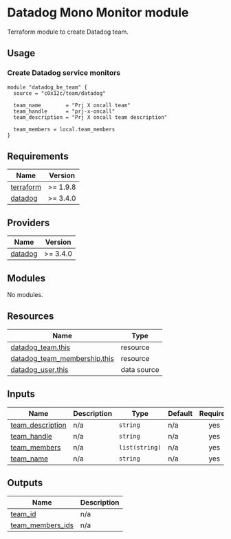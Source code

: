 # Datadog Mono Monitor module

Terraform module to create Datadog team.

## Usage

### Create Datadog service monitors

```hcl
module "datadog_be_team" {
  source = "c0x12c/team/datadog"

  team_name        = "Prj X oncall team"
  team_handle      = "prj-x-oncall"
  team_description = "Prj X oncall team description"

  team_members = local.team_members
}
```

<!-- BEGIN_TF_DOCS -->

## Requirements

| Name | Version |
|------|---------|
| <a name="requirement_terraform"></a> [terraform](#requirement\_terraform) | >= 1.9.8 |
| <a name="requirement_datadog"></a> [datadog](#requirement\_datadog) | >= 3.4.0 |

## Providers

| Name | Version |
|------|---------|
| <a name="provider_datadog"></a> [datadog](#provider\_datadog) | >= 3.4.0 |

## Modules

No modules.

## Resources

| Name | Type |
|------|------|
| [datadog_team.this](https://registry.terraform.io/providers/DataDog/datadog/latest/docs/resources/team) | resource |
| [datadog_team_membership.this](https://registry.terraform.io/providers/DataDog/datadog/latest/docs/resources/team_membership) | resource |
| [datadog_user.this](https://registry.terraform.io/providers/DataDog/datadog/latest/docs/data-sources/user) | data source |

## Inputs

| Name | Description | Type | Default | Required |
|------|-------------|------|---------|:--------:|
| <a name="input_team_description"></a> [team\_description](#input\_team\_description) | n/a | `string` | n/a | yes |
| <a name="input_team_handle"></a> [team\_handle](#input\_team\_handle) | n/a | `string` | n/a | yes |
| <a name="input_team_members"></a> [team\_members](#input\_team\_members) | n/a | `list(string)` | n/a | yes |
| <a name="input_team_name"></a> [team\_name](#input\_team\_name) | n/a | `string` | n/a | yes |

## Outputs

| Name | Description |
|------|-------------|
| <a name="output_team_id"></a> [team\_id](#output\_team\_id) | n/a |
| <a name="output_team_members_ids"></a> [team\_members\_ids](#output\_team\_members\_ids) | n/a |

<!-- END_TF_DOCS -->
